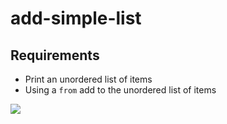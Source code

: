 # add-simple-list

## Requirements
* Print an unordered list of items
* Using a `from` add to the unordered list of items

![](https://students-gschool-production.s3.amazonaws.com/uploads/asset/file/719/Aug-15-2018_07-33-52.gif)
